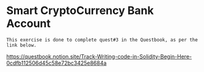 # Smart CryptoCurrency Bank Account

```
This exercise is done to complete quest#3 in the Questbook, as per the link below. 
```
https://questbook.notion.site/Track-Writing-code-in-Solidity-Begin-Here-0cdfb112506d45c58e72bc3425e8684a
